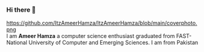 ### Hi there 👋

https://github.com/ItzAmeerHamza/ItzAmeerHamza/blob/main/coverphoto.png
<br />
I am __Ameer Hamza__ a computer science enthusiast graduated from FAST-National University of Computer and Emerging Sciences. I am from Pakistan
<!--
**ItzAmeerHamza/ItzAmeerHamza** is a ✨ _special_ ✨ repository because its `README.md` (this file) appears on your GitHub profile.

class Person {
  constructor() {

    this.name = "Ameer Hamza";

    this.traits = ["Engineering", "DEV", "CS Geek"];

    this.age = 21;                                                      
  }
 }
Here are some ideas to get you started:

- 🔭 I’m currently working on ...
- 🌱 I’m currently learning ...
- 👯 I’m looking to collaborate on ...
- 🤔 I’m looking for help with ...
- 💬 Ask me about ...
- 📫 How to reach me: ...
- 😄 Pronouns: ...
- ⚡ Fun fact: ...
-->
